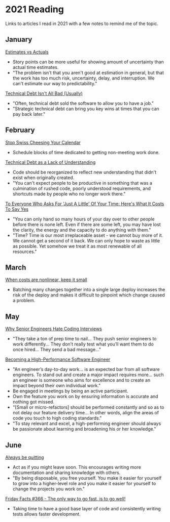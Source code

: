 # 2021 Reading

Links to articles I read in 2021 with a few notes to remind me of the topic.

## January

[Estimates vs Actuals](https://industriallogic.com/blog/estimates-vs-actuals/)

- Story points can be more useful for showing amount of uncertainty than actual time estimates.
- "The problem isn't that you aren't good at estimation in general, but that the work has too much risk, uncertainty, delay, and interruption. We can't estimate our way to predictability."

[Technical Debt Isn't All Bad (Usually)](https://ryanhayes.net/technical-debt-isnt-all-bad-usually/)

- "Often, technical debt sold the software to allow you to have a job."
- "Strategic technical debt can bring you key wins at times that you can pay back later."

## February

[Stop Swiss Cheesing Your Calendar](https://thinkingthrough.substack.com/p/stop-swiss-cheesing-your-calendar)

- Schedule blocks of time dedicated to getting non-meeting work done.

[Technical Debt as a Lack of Understanding](https://daverupert.com/2020/11/technical-debt-as-a-lack-of-understanding/)

- Code should be reorganized to reflect new understanding that didn't exist when originally created.
- "You can't expect people to be productive in something that was a culmination of rushed code, poorly understood requirements, and shortcuts made by people who no longer work there."

[To Everyone Who Asks For 'Just A Little' Of Your Time: Here's What It Costs To Say Yes](https://thoughtcatalog.com/ryan-holiday/2017/01/to-everyone-who-asks-for-just-a-little-of-your-time/)

- "You can only hand so many hours of your day over to other people before there is none left. Even if there are some left, you may have lost the clarity, the energy and the capacity to do anything with them."
- "Time? Time is our most irreplaceable asset - we cannot buy more of it. We cannot get a second of it back. We can only hope to waste as little as possible. Yet somehow we treat it as most renewable of all resources."

## March

[When costs are nonlinear, keep it small](https://jessitron.com/2021/01/18/when-costs-are-nonlinear-keep-it-small/)

- Batching many changes together into a single large deploy increases the risk of the deploy and makes it difficult to pinpoint which change caused a problem.

## May

[Why Senior Engineers Hate Coding Interviews](https://medium.com/swlh/why-senior-engineers-hate-coding-interviews-d583d2855757)

- "They take a ton of prep time to nail... They push senior engineers to work differently... They don’t really test what you’ll want them to do once hired... They send a bad message..."

[Becoming a High-Performance Software Engineer](https://medium.com/riskified-technology/becoming-a-high-performance-software-engineer-895ec6949782)

- "An engineer’s day-to-day work... is an expected bar from all software engineers. To stand out and create a major impact requires more... such an engineer is someone who aims for excellence and to create an impact beyond their own individual work."
- Be engaged in meetings by being an active participant.
- Own the feature you work on by ensuring information is accurate and nothing got missed.
- "[Small or micro-refactors] should be performed constantly and so as to not delay our feature delivery time... In other words, align the areas of code you touch to high coding standards."
- "To stay relevant and excel, a high-performing engineer should always be passionate about learning and broadening his or her knowledge."

## June

[Always be quitting](https://jmmv.dev/2021/04/always-be-quitting.html)

- Act as if you might leave soon. This encourages writing more documentation and sharing knowledge with others.
- "By being disposable, you free yourself. You make it easier for yourself to grow into a higher-level role and you make it easier for yourself to change the projects you work on."

[Friday Facts #366 - The only way to go fast, is to go well!](https://factorio.com/blog/post/fff-366)

- Taking time to have a good base layer of code and consistently writing tests allows faster development.
